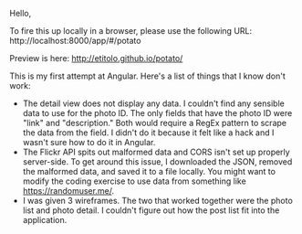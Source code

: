 Hello,

To fire this up locally in a browser, please use the following URL:
http://localhost:8000/app/#/potato

Preview is here: http://etitolo.github.io/potato/

This is my first attempt at Angular. Here's a list of things that I know don't work:

* The detail view does not display any data. I couldn't find any sensible data to use for the photo ID. The only fields that have the photo ID were "link" and "description." Both would require a RegEx pattern to scrape the data from the field. I didn't do it because it felt like a hack and I wasn't sure how to do it in Angular.
* The Flickr API spits out malformed data and CORS isn't set up properly server-side. To get around this issue, I downloaded the JSON, removed the malformed data, and saved it to a file locally. You might want to modify the coding exercise to use data from something like https://randomuser.me/.
* I was given 3 wireframes. The two that worked together were the photo list and photo detail. I couldn't figure out how the post list fit into the application.

